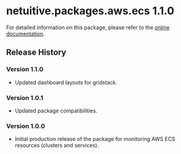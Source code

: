 # netuitive.packages.aws.ecs 1.1.0

For detailed information on this package, please refer to the [online documentation](https://help.netuitive.com/Content/Integrations/aws.htm).

## Release History

### Version 1.1.0

* Updated dashboard layouts for gridstack.

### Version 1.0.1

* Updated package compatibilities.

### Version 1.0.0

* Initial production release of the package for monitoring AWS ECS resources (clusters and services).
